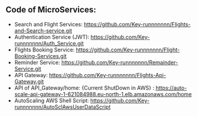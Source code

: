 ## Code of MicroServices:
  - Search and Flight Services: https://github.com/Key-runnnnnnn/Flights-and-Search-service.git
  - Authentication Service (JWT): https://github.com/Key-runnnnnnn/Auth_Service.git
  - Flights Booking Service: https://github.com/Key-runnnnnnn/Flight-Booking-Services.git
  - Reminder Service: https://github.com/Key-runnnnnnn/Remainder-Service.git
  - API Gateway: https://github.com/Key-runnnnnnn/Flights-Api-Gateway.git
  - API of API_Gateway/home:  {Current ShutDown in AWS} : https://auto-scale-api-gateway-1-621084988.eu-north-1.elb.amazonaws.com/home
  - AutoScaling AWS Shell Script: https://github.com/Key-runnnnnnn/AutoSclAwsUserDataScript
